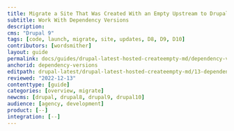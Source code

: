 ```yaml
---
title: Migrate a Site That Was Created With an Empty Upstream to Drupal:latest
subtitle: Work With Dependency Versions
description: 
cms: "Drupal 9"
tags: [code, launch, migrate, site, updates, D8, D9, D10]
contributors: [wordsmither]
layout: guide
permalink: docs/guides/drupal-latest-hosted-createempty-md/dependency-versions
anchorid: dependency-versions
editpath: drupal-latest/drupal-latest-hosted-createempty-md/13-dependency-versions.md
reviewed: "2022-12-13"
contenttype: [guide]
categories: [overview, migrate]
newcms: [drupal, drupal8, drupal9, drupal10]
audience: [agency, development]
product: [--]
integration: [--]
---
```


<Partial file="composer-updating.md" />
